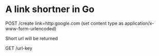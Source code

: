 A link shortner in Go
=====================

POST /create link=http:google.com (set content type as application/x-www-form-urlencoded)

Short url will be returned

GET /url-key


